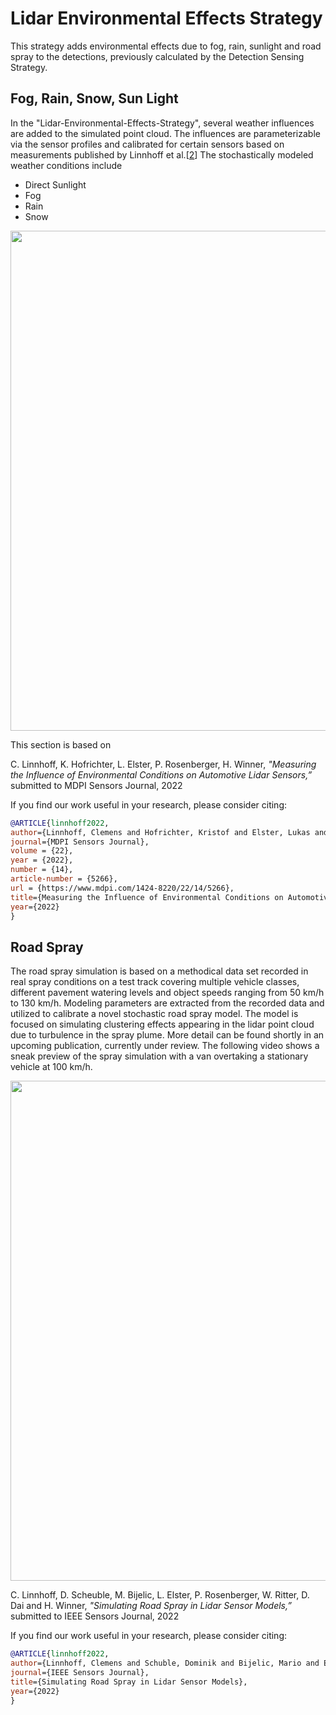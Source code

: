 # Lidar Environmental Effects Strategy

This strategy adds environmental effects due to fog, rain, sunlight and road spray to the detections, previously calculated by the Detection Sensing Strategy.

## Fog, Rain, Snow, Sun Light

In the "Lidar-Environmental-Effects-Strategy", several weather influences are added to the simulated point cloud.
The influences are parameterizable via the sensor profiles and calibrated for certain sensors based on measurements published by Linnhoff et al.[[2](#Linnhoff2022)</sup>]
The stochastically modeled weather conditions include
- Direct Sunlight
- Fog
- Rain
- Snow

<img src="https://gitlab.com/tuda-fzd/perception-sensor-modeling/reflection-based-lidar-object-model/uploads/dc9a1de25d433eb4ec0b68c725ec15b8/lidarModelRain.gif" width="800" />

This section is based on

C. Linnhoff, K. Hofrichter, L. Elster, P. Rosenberger, H. Winner, *"Measuring the Influence of Environmental Conditions on Automotive Lidar Sensors,”* submitted to MDPI Sensors Journal, 2022

If you find our work useful in your research, please consider citing:

```bibtex
@ARTICLE{linnhoff2022,
author={Linnhoff, Clemens and Hofrichter, Kristof and Elster, Lukas and Rosenberger, Philipp and Winner, Hermann},
journal={MDPI Sensors Journal},
volume = {22},
year = {2022},
number = {14},
article-number = {5266},
url = {https://www.mdpi.com/1424-8220/22/14/5266},
title={Measuring the Influence of Environmental Conditions on Automotive Lidar Sensors},
year={2022}
}
```

## Road Spray

The road spray simulation is based on a methodical data set recorded in real spray conditions on a test track covering multiple vehicle classes, different pavement watering levels and object speeds ranging from 50 km/h to 130 km/h.
Modeling parameters are extracted from the recorded data and utilized to calibrate a novel stochastic road spray model.
The model is focused on simulating clustering effects appearing in the lidar point cloud due to turbulence in the spray plume.
More detail can be found shortly in an upcoming publication, currently under review.
The following video shows a sneak preview of the spray simulation with a van overtaking a stationary vehicle at 100 km/h.

<img src="https://gitlab.com/tuda-fzd/perception-sensor-modeling/reflection-based-lidar-object-model/uploads/163b40eee2d73c63dd8acb9b1c5d5a33/Spray.gif" width="800" />

C. Linnhoff, D. Scheuble, M. Bijelic, L. Elster, P. Rosenberger, W. Ritter, D. Dai and H. Winner, *"Simulating Road Spray in Lidar Sensor Models,”* submitted to IEEE Sensors Journal, 2022

If you find our work useful in your research, please consider citing:

```bibtex
@ARTICLE{linnhoff2022,
author={Linnhoff, Clemens and Schuble, Dominik and Bijelic, Mario and Elster, Lukas and Rosenberger, Philipp and Ritter, Werner and Dai, Dengxin and Winner, Hermann},
journal={IEEE Sensors Journal},
title={Simulating Road Spray in Lidar Sensor Models},
year={2022}
}
```
